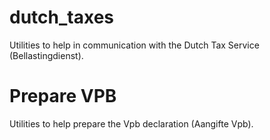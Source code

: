 # dutch_taxes
Utilities to help in communication with the Dutch Tax Service
(Bellastingdienst).

Prepare VPB
===========
Utilities to help prepare the Vpb declaration (Aangifte Vpb).
